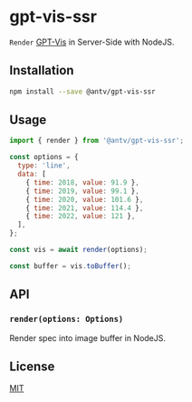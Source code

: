 # gpt-vis-ssr

`Render` [GPT-Vis](https://github.com/antvis/GPT-Vis) in Server-Side with NodeJS.

## Installation

```sh
npm install --save @antv/gpt-vis-ssr
```

## Usage

```js
import { render } from '@antv/gpt-vis-ssr';

const options = {
  type: 'line',
  data: [
    { time: 2018, value: 91.9 },
    { time: 2019, value: 99.1 },
    { time: 2020, value: 101.6 },
    { time: 2021, value: 114.4 },
    { time: 2022, value: 121 },
  ],
};

const vis = await render(options);

const buffer = vis.toBuffer();
```

## API

### `render(options: Options)`

Render spec into image buffer in NodeJS.

## License

[MIT](./LICENSE)
